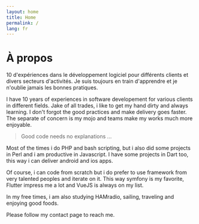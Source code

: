 ```yaml
---
layout: home
title: Home
permalink: /
lang: fr
---
```


# À propos

10 d'expériences dans le développement logiciel pour différents clients et divers secteurs d'activités. Je suis toujours en train d'apprendre et je n'oublie jamais les bonnes pratiques.

I have 10 years of experiences in software developement for various clients in different fields. Jake of all trades, i like to get my hand dirty and always learning. I don't forgot the good practices and make delivery goes faster. The separate of concern is my mojo and teams make my works much more enjoyable.

>
> Good code needs no explanations ...
>

Most of the times i do PHP and bash scripting, but i also did some projects in Perl and i am productive in Javascript. I have some projects in Dart too, this way i can deliver android and ios apps.

Of course, i can code from scratch but i do prefer to use framework from very talented peoples and iterate on it. This way symfony is my favorite, Flutter impress me a lot and VueJS is always on my list.

In my free times, i am also studying HAMradio, sailing, traveling and enjoying good foods.

Please follow my contact page to reach me.
